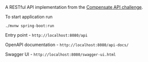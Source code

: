A RESTful API implementation from the [Compensate API challenge](https://github.com/Compensate-Operations/compensate-api-challenge).



To start application run

`./mvnw spring-boot:run`



Entry point - `http://localhost:8080/api`

OpenAPI documentation - `http://localhost:8080/api-docs/`

Swagger UI - `http://localhost:8080/swagger-ui.html`